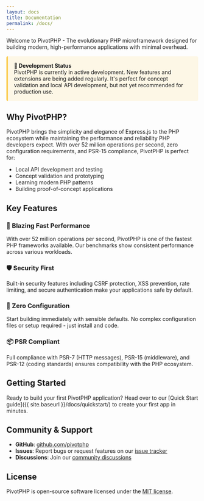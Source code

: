 ```yaml
---
layout: docs
title: Documentation
permalink: /docs/
---
```


<p class="lead">Welcome to PivotPHP - The evolutionary PHP microframework designed for building modern, high-performance applications with minimal overhead.</p>

<div style="background: rgba(251, 191, 36, 0.1); border-left: 4px solid rgba(251, 191, 36, 0.8); padding: 1rem; margin: 1rem 0; border-radius: 4px;">
  <strong>🚧 Development Status</strong><br>
  PivotPHP is currently in active development. New features and extensions are being added regularly. It's perfect for concept validation and local API development, but not yet recommended for production use.
</div>

## Why PivotPHP?

PivotPHP brings the simplicity and elegance of Express.js to the PHP ecosystem while maintaining the performance and reliability PHP developers expect. With over 52 million operations per second, zero configuration requirements, and PSR-15 compliance, PivotPHP is perfect for:

- Local API development and testing
- Concept validation and prototyping
- Learning modern PHP patterns
- Building proof-of-concept applications

## Key Features

### 🚀 Blazing Fast Performance
With over 52 million operations per second, PivotPHP is one of the fastest PHP frameworks available. Our benchmarks show consistent performance across various workloads.

### 🛡️ Security First
Built-in security features including CSRF protection, XSS prevention, rate limiting, and secure authentication make your applications safe by default.

### 🔧 Zero Configuration
Start building immediately with sensible defaults. No complex configuration files or setup required - just install and code.

### 📦 PSR Compliant
Full compliance with PSR-7 (HTTP messages), PSR-15 (middleware), and PSR-12 (coding standards) ensures compatibility with the PHP ecosystem.

## Getting Started

Ready to build your first PivotPHP application? Head over to our [Quick Start guide]({{ site.baseurl }}/docs/quickstart/) to create your first app in minutes.

## Community & Support

- **GitHub**: [github.com/pivotphp](https://github.com/pivotphp)
- **Issues**: Report bugs or request features on our [issue tracker](https://github.com/pivotphp/framework/issues)
- **Discussions**: Join our [community discussions](https://github.com/pivotphp/framework/discussions)

## License

PivotPHP is open-source software licensed under the [MIT license](https://opensource.org/licenses/MIT).
